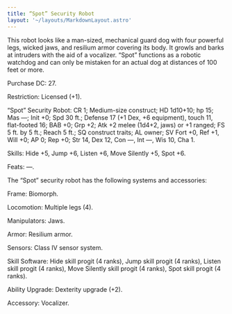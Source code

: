 ```yaml
---
title: “Spot” Security Robot
layout: '~/layouts/MarkdownLayout.astro'
---
```

This robot looks like a man-sized, mechanical guard dog with four powerful
legs, wicked jaws, and resilium armor covering its body. It growls and barks
at intruders with the aid of a vocalizer. “Spot” functions as a robotic
watchdog and can only be mistaken for an actual dog at distances of 100 feet
or more.

Purchase DC: 27.

Restriction: Licensed (+1).

“Spot” Security Robot: CR 1; Medium-size construct; HD 1d10+10; hp 15; Mas —;
Init +0; Spd 30 ft.; Defense 17 (+1 Dex, +6 equipment), touch 11, flat-footed
16; BAB +0; Grp +2; Atk +2 melee (1d4+2, jaws) or +1 ranged; FS 5 ft. by 5
ft.; Reach 5 ft.; SQ construct traits; AL owner; SV Fort +0, Ref +1, Will +0;
AP 0; Rep +0; Str 14, Dex 12, Con —, Int —, Wis 10, Cha 1.

Skills: Hide +5, Jump +6, Listen +6, Move Silently +5, Spot +6.

Feats: —.

The “Spot” security robot has the following systems and accessories:

Frame: Biomorph.

Locomotion: Multiple legs (4).

Manipulators: Jaws.

Armor: Resilium armor.

Sensors: Class IV sensor system.

Skill Software: Hide skill progit (4 ranks), Jump skill progit (4 ranks),
Listen skill progit (4 ranks), Move Silently skill progit (4 ranks), Spot
skill progit (4 ranks).

Ability Upgrade: Dexterity upgrade (+2).

Accessory: Vocalizer.


